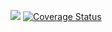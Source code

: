 ![](https://travis-ci.org/fedepazos95/backend-assessment.svg?branch=master)
[![Coverage Status](https://coveralls.io/repos/github/fedepazos95/backend-assessment/badge.svg?branch=develop)](https://coveralls.io/github/fedepazos95/backend-assessment?branch=develop)